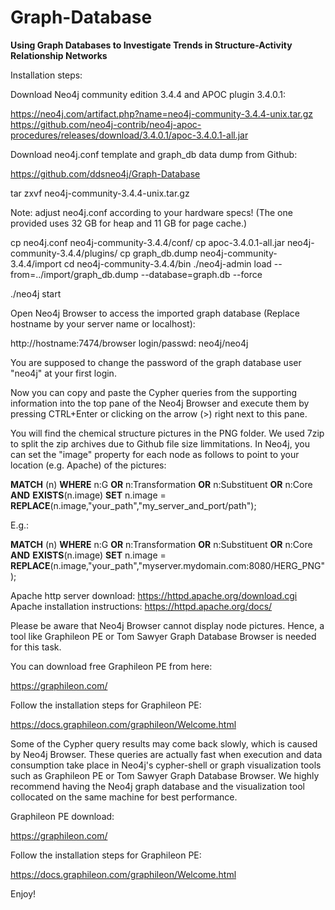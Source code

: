 
# Graph-Database
**Using Graph Databases to Investigate Trends in Structure-Activity Relationship Networks**


Installation steps:

Download Neo4j community edition 3.4.4 and APOC plugin 3.4.0.1:

https://neo4j.com/artifact.php?name=neo4j-community-3.4.4-unix.tar.gz
https://github.com/neo4j-contrib/neo4j-apoc-procedures/releases/download/3.4.0.1/apoc-3.4.0.1-all.jar

Download neo4j.conf template and graph_db data dump from Github:

https://github.com/ddsneo4j/Graph-Database



tar zxvf neo4j-community-3.4.4-unix.tar.gz

Note: adjust neo4j.conf according to your hardware specs!
(The one provided uses 32 GB for heap and 11 GB for page cache.)

cp neo4j.conf neo4j-community-3.4.4/conf/
cp apoc-3.4.0.1-all.jar neo4j-community-3.4.4/plugins/
cp graph_db.dump neo4j-community-3.4.4/import
cd neo4j-community-3.4.4/bin
./neo4j-admin load --from=../import/graph_db.dump --database=graph.db --force

./neo4j start

Open Neo4j Browser to access the imported graph database
(Replace hostname by your server name or localhost):

http://hostname:7474/browser 
login/passwd: neo4j/neo4j

You are supposed to change the password of the graph database user "neo4j" at your first login.

Now you can copy and paste the Cypher queries from the supporting information into the top pane of
the Neo4j Browser and execute them by pressing CTRL+Enter or clicking on the arrow (>) right next to this pane.

You will find the chemical structure pictures in the PNG folder. We used 7zip to split the zip archives due to Github file size limmitations.
In Neo4j, you can set the "image" property for each node as follows to point to your location (e.g. Apache) of the pictures:

**MATCH** (n) 
**WHERE** n:G **OR** n:Transformation **OR** n:Substituent **OR** n:Core **AND** **EXISTS**(n.image)
**SET** n.image = **REPLACE**(n.image,"your_path","my_server_and_port/path");

E.g.:

**MATCH** (n) 
**WHERE** n:G **OR** n:Transformation **OR** n:Substituent **OR** n:Core **AND** **EXISTS**(n.image)
**SET** n.image = **REPLACE**(n.image,"your_path","myserver.mydomain.com:8080/HERG_PNG");

Apache http server download: https://httpd.apache.org/download.cgi
Apache installation instructions: https://httpd.apache.org/docs/

Please be aware that Neo4j Browser cannot display node pictures. Hence, a tool like Graphileon PE or Tom Sawyer Graph 
Database Browser is needed for this task.

You can download free Graphileon PE from here:

https://graphileon.com/

Follow the installation steps for Graphileon PE:

https://docs.graphileon.com/graphileon/Welcome.html

Some of the Cypher query results may come back slowly, which is caused by Neo4j Browser. These queries are actually
fast when execution and data consumption take place in Neo4j's cypher-shell or graph visualization tools such as Graphileon PE or 
Tom Sawyer Graph Database Browser. We highly recommend having the Neo4j graph database and the visualization tool collocated 
on the same machine for best performance.

Graphileon PE download:

https://graphileon.com/

Follow the installation steps for Graphileon PE:

https://docs.graphileon.com/graphileon/Welcome.html

Enjoy!

